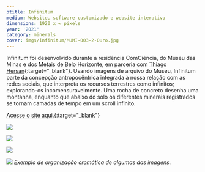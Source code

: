 ```yaml
---
ptitle: Infinitum
medium: Website, software customizado e website interativo
dimensions: 1920 x ∞ pixels
year: '2021'
category: minerals
cover: imgs/infinitum/MUMI-003-2-Ouro.jpg
---
```

Infinitum foi desenvolvido durante a residência ComCiência, do Museu das Minas e dos Metais de Belo Horizonte, em parceria com [Thiago Hersan](https://thiagohersan.com/){:target="_blank"}. Usando imagens de arquivo do Museu, Infinitum parte da concepção antropocêntrica integrada à nossa relação com as redes sociais, que interpreta os recursos terrestres como infinitos; explorando-os incomensuravelmente. Uma rocha de concreto desenha uma montanha, enquanto que abaixo do solo os diferentes minerais registrados se tornam camadas de tempo em um scroll infinito.

[Acesse o site aqui.](https://infinitum.marinagem.com/){:target="_blank"}

![]({{site.baseurl}}/imgs/infinitum/mapa_textura.jpg)

![]({{site.baseurl}}/imgs/infinitum/Infinitum_0_laranja.jpg)

![]({{site.baseurl}}/imgs/infinitum/Infinitum_1_white.jpg)

![]({{site.baseurl}}/imgs/infinitum/Infinitum_2_green.jpg)
_Exemplo de organização cromática de algumas das imagens._
